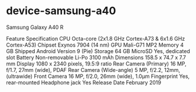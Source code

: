 # device-samsung-a40
Samsung Galaxy A40 R

Feature	Specification
CPU	Octa-core (2x1.8 GHz Cortex-A73 & 6x1.6 GHz Cortex-A53)
Chipset	Exynos 7904 (14 nm)
GPU	Mali-G71 MP2
Memory	4 GB
Shipped Android Version	9 (Pie)
Storage	64 GB
MicroSD	Yes, dedicated slot
Battery	Non-removable Li-Po 3100 mAh
Dimensions	158.5 x 74.7 x 7.7 mm
Display	1080 x 2340 pixels, 19.5:9 ratio
Rear Camera (Primary)	16 MP, f/1.7, 27mm (wide), PDAF
Rear Camera (Wide-angle)	5 MP, f/2.2, 12mm, (ultrawide)
Front Camera	16 MP, f/2.0, 26mm (wide), 1.0µm
Fingerprint	Yes, rear-mounted
Headphone jack	Yes
Release Date	February 2019
